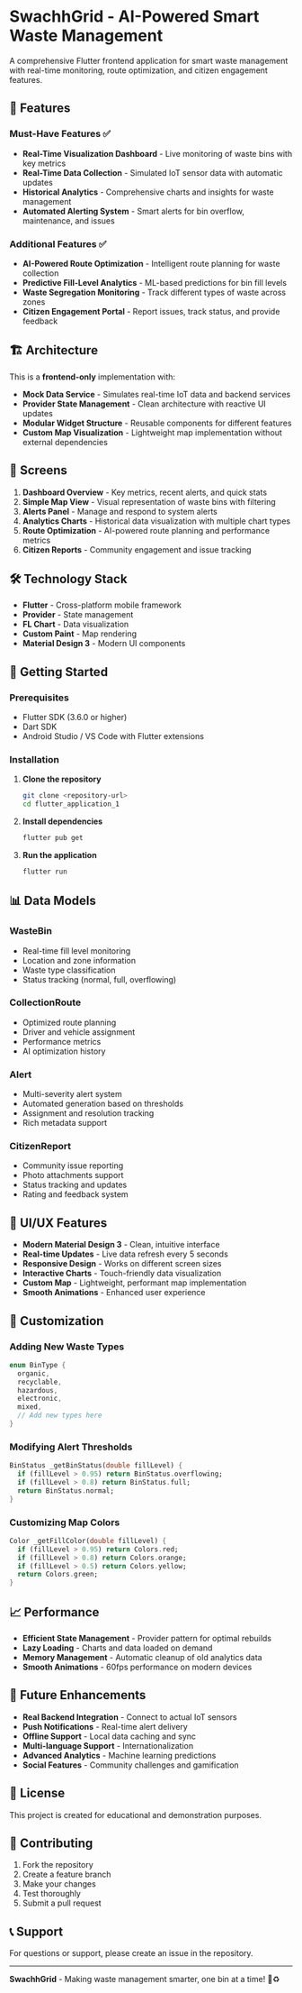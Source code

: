 # SwachhGrid - AI-Powered Smart Waste Management

A comprehensive Flutter frontend application for smart waste management with real-time monitoring, route optimization, and citizen engagement features.

## 🚀 Features

### Must-Have Features ✅
- **Real-Time Visualization Dashboard** - Live monitoring of waste bins with key metrics
- **Real-Time Data Collection** - Simulated IoT sensor data with automatic updates
- **Historical Analytics** - Comprehensive charts and insights for waste management
- **Automated Alerting System** - Smart alerts for bin overflow, maintenance, and issues

### Additional Features ✅
- **AI-Powered Route Optimization** - Intelligent route planning for waste collection
- **Predictive Fill-Level Analytics** - ML-based predictions for bin fill levels
- **Waste Segregation Monitoring** - Track different types of waste across zones
- **Citizen Engagement Portal** - Report issues, track status, and provide feedback

## 🏗️ Architecture

This is a **frontend-only** implementation with:
- **Mock Data Service** - Simulates real-time IoT data and backend services
- **Provider State Management** - Clean architecture with reactive UI updates
- **Modular Widget Structure** - Reusable components for different features
- **Custom Map Visualization** - Lightweight map implementation without external dependencies

## 📱 Screens

1. **Dashboard Overview** - Key metrics, recent alerts, and quick stats
2. **Simple Map View** - Visual representation of waste bins with filtering
3. **Alerts Panel** - Manage and respond to system alerts
4. **Analytics Charts** - Historical data visualization with multiple chart types
5. **Route Optimization** - AI-powered route planning and performance metrics
6. **Citizen Reports** - Community engagement and issue tracking

## 🛠️ Technology Stack

- **Flutter** - Cross-platform mobile framework
- **Provider** - State management
- **FL Chart** - Data visualization
- **Custom Paint** - Map rendering
- **Material Design 3** - Modern UI components

## 🚀 Getting Started

### Prerequisites
- Flutter SDK (3.6.0 or higher)
- Dart SDK
- Android Studio / VS Code with Flutter extensions

### Installation

1. **Clone the repository**
   ```bash
   git clone <repository-url>
   cd flutter_application_1
   ```

2. **Install dependencies**
   ```bash
   flutter pub get
   ```

3. **Run the application**
   ```bash
   flutter run
   ```

## 📊 Data Models

### WasteBin
- Real-time fill level monitoring
- Location and zone information
- Waste type classification
- Status tracking (normal, full, overflowing)

### CollectionRoute
- Optimized route planning
- Driver and vehicle assignment
- Performance metrics
- AI optimization history

### Alert
- Multi-severity alert system
- Automated generation based on thresholds
- Assignment and resolution tracking
- Rich metadata support

### CitizenReport
- Community issue reporting
- Photo attachments support
- Status tracking and updates
- Rating and feedback system

## 🎨 UI/UX Features

- **Modern Material Design 3** - Clean, intuitive interface
- **Real-time Updates** - Live data refresh every 5 seconds
- **Responsive Design** - Works on different screen sizes
- **Interactive Charts** - Touch-friendly data visualization
- **Custom Map** - Lightweight, performant map implementation
- **Smooth Animations** - Enhanced user experience

## 🔧 Customization

### Adding New Waste Types
```dart
enum BinType {
  organic,
  recyclable,
  hazardous,
  electronic,
  mixed,
  // Add new types here
}
```

### Modifying Alert Thresholds
```dart
BinStatus _getBinStatus(double fillLevel) {
  if (fillLevel > 0.95) return BinStatus.overflowing;
  if (fillLevel > 0.8) return BinStatus.full;
  return BinStatus.normal;
}
```

### Customizing Map Colors
```dart
Color _getFillColor(double fillLevel) {
  if (fillLevel > 0.95) return Colors.red;
  if (fillLevel > 0.8) return Colors.orange;
  if (fillLevel > 0.5) return Colors.yellow;
  return Colors.green;
}
```

## 📈 Performance

- **Efficient State Management** - Provider pattern for optimal rebuilds
- **Lazy Loading** - Charts and data loaded on demand
- **Memory Management** - Automatic cleanup of old analytics data
- **Smooth Animations** - 60fps performance on modern devices

## 🔮 Future Enhancements

- **Real Backend Integration** - Connect to actual IoT sensors
- **Push Notifications** - Real-time alert delivery
- **Offline Support** - Local data caching and sync
- **Multi-language Support** - Internationalization
- **Advanced Analytics** - Machine learning predictions
- **Social Features** - Community challenges and gamification

## 📝 License

This project is created for educational and demonstration purposes.

## 🤝 Contributing

1. Fork the repository
2. Create a feature branch
3. Make your changes
4. Test thoroughly
5. Submit a pull request

## 📞 Support

For questions or support, please create an issue in the repository.

---

**SwachhGrid** - Making waste management smarter, one bin at a time! 🌱♻️